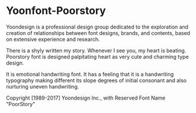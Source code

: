 # Yoonfont-Poorstory
Yoondesign is a professional design group dedicated to the exploration and creation of relationships between font designs, brands, and contents, based on extensive experience and research.


There is a shyly written my story. Whenever I see you, my
heart is beating. Poorstory font is designed palpitating heart as very cute and
charming type design. 

It is emotional handwriting font. It
has a feeling that it is a handwriting typography making different its slope
degrees of initial consonant and also nurturing uneven handwriting. 

Copyright [1989-2017] Yoondesign Inc., with Reserved
Font Name "PoorStory"

